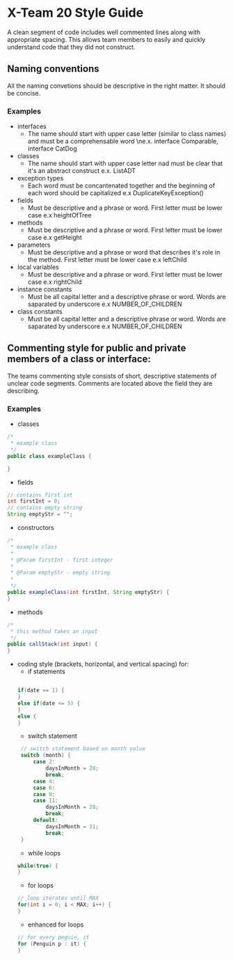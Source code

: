 # X-Team 20 Style Guide

A clean segment of code includes well commented lines along with appropriate spacing. This allows team members to easily and quickly understand code that they did not construct.

## Naming conventions

All the naming convetions should be descriptive in the right matter. It should be concise. 

### Examples
* interfaces
  * The name should start with upper case letter (similar to class names) and must be a comprehensable word \ne.x. interface Comparable, interface CatDog 
* classes
  * The name should start with upper case letter nad must be clear that it's an abstract construct e.x. ListADT
* exception types
  * Each word must be concantenated together and the beginning of each word should be capitalized e.x DuplicateKeyException()
* fields
  * Must be descriptive and a phrase or word. First letter must be lower case e.x heightOfTree
* methods
  * Must be descriptive and a phrase or word. First letter must be lower case e.x getHeight
* parameters
  * Must be descriptive and a phrase or word that describes it's role in the method. First letter must be lower case e.x leftChild
* local variables
  * Must be descriptive and a phrase or word. First letter must be lower case e.x rightChild
* instance constants
  * Must be all capital letter and a descriptive phrase or word. Words are saparated by underscore e.x NUMBER_OF_CHILDREN
* class constants
  * Must be all capital letter and a descriptive phrase or word. Words are saparated by underscore e.x NUMBER_OF_CHILDREN
## Commenting style for public and private members of a class or interface:
The teams commenting style consists of short, descriptive statements of unclear code segments. Comments are located above the field they are describing. 

### Examples

* classes
```Java
/*
 * example class
 */
public class exampleClass {

}
```
* fields
```Java
// contains first int 
int firstInt = 0;
// contains empty string 
String emptyStr = "";
```
* constructors
```Java
/*
 * example class
 *
 * @Param firstInt - first integer
 * 
 * @Param emptyStr - empty string 
 * 
 */
public exampleClass(int firstInt, String emptyStr) {
}
```
* methods
```Java
/*
 * this method takes an input 
 */
public callStack(int input) {
}
```
* coding style (brackets, horizontal, and vertical spacing) for:
  * if statements
  ``` Java
  
  if(date == 1) {
  }
  else if(date <= 5) {
  }
  else {
  }
  ```
  * switch statement
   ``` Java
    // switch statement based on month value 
    switch (month) {
        case 2:
            daysInMonth = 28;
            break;
        case 4:
        case 6:
        case 9:
        case 11:
            daysInMonth = 28;
            break;
        default:
            daysInMonth = 31;
            break;
    }
    ```
  * while loops
  ```Java
  while(true) {
  }
  ```
  * for loops
  ```Java
  // loop iterates until MAX
  for(int i = 0; i < MAX; i++) {
  }
  ```
  * enhanced for loops
  ```Java
  // for every peguin, it 
  for (Penguin p : it) {
  }
  ```
